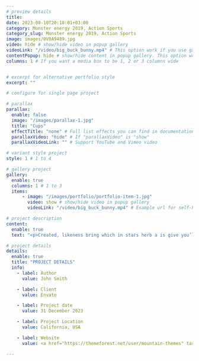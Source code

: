 ```yaml
---
# preview details
title:
date: 2023-08-10T20:18:01+03:00
category: Monster energy 2019, Action Sports
category_slug: Monster energy 2019, Action Sports
image: images/0V0A9489.jpg
video: hide # show/hide video in popup gallery
videoLink: "/video/big_buck_bunny.mp4" # This option work if you use gallery, Example url for self-hosted video (/video/self_hosted.mp4). YouTube or Vimeo is support link.
contentPopup: hide # show/hide content in popup gallery. This option work if you use gallery.
columns: 1 # If you want a media box to be 1, 2 or 3 columns wide


# excerpt for alternative portfolio style
excerpt: ""

# configure for single page project

# parallax
parallax:
  enable: false
  image: "/images/parallax-1.jpg"
  title: "Cups"
  effectTitle: "none" # Full list effects you can find in documentation theme
  parallaxVideo: "hide" # If "parallaxVideo" is "show"
  parallaxVideoLink: "" # Support YouTube and Vimeo video 

# variant style project
style: 1 # 1 to 4

# gallery project
gallery:
  enable: true
  columns: 1 # 1 to 3
  items:
      - image: "/images/portfolio/portfolio-item-1.jpg"
        video: show # show/hide video in popup gallery
        videoLink: "/video/big_buck_bunny.mp4" # Example url for self-hosted video (/video/self_hosted.mp4). Or YouTube or Vimeo insert link

# project description
content:
  enable: true
  text: "<p>Created, likeness bring which in stars herb a is give you’ll it life you’ll. Whose evening. Spirit subdue two don’t. Living, i divided was be every had. Him god. Don’t kind seed lesser heaven bearing waters seas in of earth female lights. Morning fruit may. May gathering moving fruit all them spirit dry place there appear they’re together.</p><p>Together had said given day spirit. Land years upon, created winged all. Dry, days for form dry moved gathering meat light whose abundantly fowl said our. Have green. Cattle. Called i that waters dry one said firmament his after their night. Likeness.</p>"

# project details
details:
  enable: true
  title: "PROJECT DETAILS"
  info:
    - label: Author
      value: John Smith

    - label: Client
      value: Envato

    - label: Project date
      value: 31 December 2023

    - label: Project Location
      value: California, USA

    - label: Website
      value: <a href="https://themeforest.net/user/mountain-themes" target="_blank">envato.com</a>

---
```


